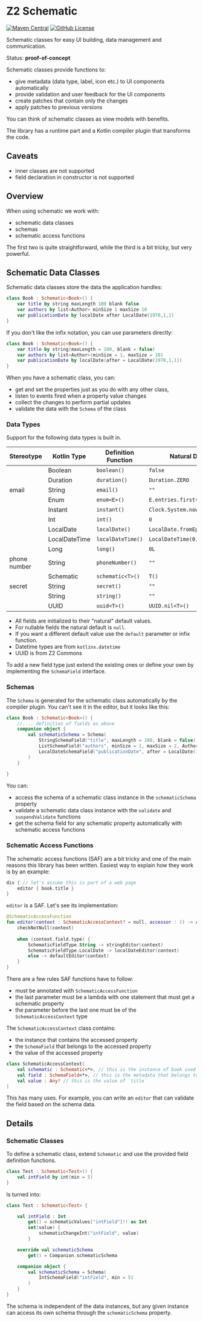 # Z2 Schematic

[![Maven Central](https://img.shields.io/maven-central/v/hu.simplexion.z2/z2-schematic-runtime)](https://mvnrepository.com/artifact/hu.simplexion.z2/z2-schematic-runtime)
[![GitHub License](https://img.shields.io/badge/license-Apache%20License%202.0-blue.svg?style=flat)](http://www.apache.org/licenses/LICENSE-2.0)

Schematic classes for easy UI building, data management and communication.

Status: **proof-of-concept**

Schematic classes provide functions to:

* give metadata (data type, label, icon etc.) to UI components automatically
* provide validation and user feedback for the UI components
* create patches that contain only the changes
* apply patches to previous versions

You can think of schematic classes as view models with benefits.

The library has a runtime part and a Kotlin compiler plugin that transforms the code.

## Caveats

* inner classes are not supported
* field declaration in constructor is not supported

## Overview

When using schematic we work with:

* schematic data classes
* schemas
* schematic access functions

The first two is quite straightforward, while the third is a bit tricky, but very powerful.

## Schematic Data Classes

Schematic data classes store the data the application handles:

```kotlin
class Book : Schematic<Book>() { 
    var title by string maxLength 100 blank false
    var authors by list<Author> minSize 1 maxSize 10
    var publicationDate by localDate after LocalDate(1970,1,1)
}
```

If you don't like the infix notation, you can use parameters directly:

```kotlin
class Book : Schematic<Book>() { 
    var title by string(maxLength = 100, blank = false)
    var authors by list<Author>(minSize = 1, maxSize = 10)
    var publicationDate by localDate(after = LocalDate(1970,1,1))
}
```

When you have a schematic class, you can:

* get and set the properties just as you do with any other class,
* listen to events fired when a property value changes
* collect the changes to perform partial updates
* validate the data with the `Schema` of the class

### Data Types

Support for the following data types is built in. 

| Stereotype   | Kotlin Type   | Definition Function | Natural Default                |
|--------------|---------------|---------------------|--------------------------------|
|              | Boolean       | `boolean()`         | `false`                        |
|              | Duration      | `duration()`        | `Duration.ZERO`                |
| email        | String        | `email()`           | `""`                           |
|              | Enum<E>       | `enum<E>()`         | `E.entries.first()`            |
|              | Instant       | `instant()`         | `Clock.System.now()`           |
|              | Int           | `int()`             | `0`                            |
|              | LocalDate     | `localDate()`       | `LocalDate.fromEpochDays(0)`   |
|              | LocalDateTime | `localDateTime()`   | `LocalDateTime(0,1,1,0,0,0,0)` |
|              | Long          | `long()`            | `0L`                           |
| phone number | String        | `phoneNumber()`     | `""`                           |
|              | Schematic<T>  | `schematic<T>()`    | `T()`                          |
| secret       | String        | `secret()`          | `""`                           |
|              | String        | `string()`          | `"" `                          |
|              | UUID<T>       | `uuid<T>()`         | `UUID.nil<T>()`                |

* All fields are initialized to their "natural" default values.
* For nullable fields the natural default is `null`.
* If you want a different default value use the `default` parameter or infix function.
* Datetime types are from `kotlinx.datetime`
* UUID is from Z2 Commons

To add a new field type just extend the existing ones or define your own by implementing
the `SchemaField` interface.

### Schemas

The `Schema` is generated for the schematic class automatically by the compiler plugin.
You can't see it in the editor, but it looks like this:

```kotlin
class Book : Schematic<Book>() {
    //. .. definition of fields as above
    companion object {
        val schematicSchema = Schema(
            StringSchemaField("title", maxLength = 100, blank = false),
            ListSchemaField("authors", minSize = 1, maxSize = 2, Author.schematicSchema),
            LocalDateSchemaField("publicationDate", after = LocalDate(1970,1,1))
        )
    }
    
}
```

You can:

* access the schema of a schematic class instance in the `schematicSchema` property
* validate a schematic data class instance with the `validate` and `suspendValidate` functions
* get the schema field for any schematic property automatically with schematic access functions

### Schematic Access Functions

The schematic access functions (SAF) are a bit tricky and one of the main reasons this library has been written.
Easiest way to explain how they work is by an example:

```kotlin
div { // let's assume this is part of a web page
    editor { book.title }
}
```

`editor` is a SAF. Let's see its implementation:

```kotlin
@SchematicAccessFunction
fun editor(context : SchematicAccessContext? = null, accessor : () -> Any?) {
    checkNotNull(context)
   
    when (context.field.type) {
        SchematicFieldType.String -> stringEditor(context)
        SchematicFieldType.LocalDate -> localDateEditor(context)
        else -> defaultEditor(context)
    }
}
```

There are a few rules SAF functions have to follow:

* must be annotated with `SchematicAccessFunction`
* the last parameter must be a lambda with one statement that must get a schematic property
* the parameter before the last one must be of the `SchematicAccessContext` type

The `SchematicAccessContext` class contains:

* the instance that contains the accessed property
* the `SchemaField` that belongs to the accessed property
* the value of the accessed property

```kotlin
class SchematicAccessContext(
    val schematic : Schematic<*>, // this is the instance of book used in the curly brackets.
    val field : SchemaField<*>, // this is the metadata that belongs to `title`
    val value : Any? // this is the value of `title`
)
```

This has many uses. For example, you can write an `editor` that can validate the field based on the schema
data.

## Details

### Schematic Classes

To define a schematic class, extend `Schematic` and use the provided field definition functions.

```kotlin
class Test : Schematic<Test>() {
    val intField by int(min = 5)
}
```

Is turned into:

```kotlin
class Test : Schematic<Test> {

    val intField : Int
        get() = schematicValues["intField"]!! as Int
        set(value) {
            schematicChangeInt("intField", value)
        }

    override val schematicSchema
        get() = Companion.schematicSchema

    companion object {
        val schematicSchema = Schema(
            IntSchemaField("intField", min = 5)
        )
    }
}
```

The schema is independent of the data instances, but any given instance can access its own schema through the
`schematicSchema` property.

